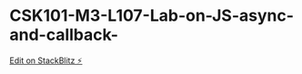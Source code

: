 # CSK101-M3-L107-Lab-on-JS-async-and-callback-

[Edit on StackBlitz ⚡️](https://stackblitz.com/edit/web-platform-yubqyw)